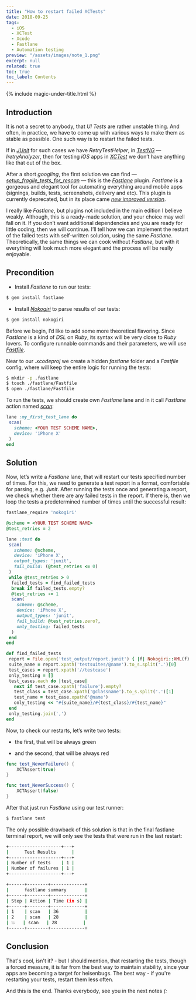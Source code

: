 ```yaml
---
title: "How to restart failed XCTests"
date: 2018-09-25
tags:
  - iOS
  - XCTest
  - Xcode
  - Fastlane
  - Automation testing
preview: "/assets/images/note_1.png"
excerpt: null
related: true
toc: true
toc_label: Contents
---
```


{% include magic-under-title.html %}

## Introduction

It is not a secret to anybody, that *UI Tests* are rather unstable thing. And often, in practice, we have to come up with various ways to make them as stable as possible. One such way is to restart the failed tests.

If in [*JUnit*](https://github.com/junit-team/junit5) for such cases we have *RetryTestHelper*, in [*TestNG*](https://github.com/cbeust/testng) — *IretryAnalyzer*, then for testing *iOS* apps in [*XCTest*](https://developer.apple.com/documentation/xctest) we don’t have anything like that out of the box.

After a short *googling*, the first solution we can find — [*setup_fragile_tests_for_rescan*](https://github.com/lyndsey-ferguson/setup_fragile_tests_for_rescan/) — this is the [*Fastlane*](https://github.com/fastlane/fastlane) plugin. *Fastlane* is a gorgeous and elegant tool for automating everything around mobile apps (signings, builds, tests, screenshots, delivery and etc). This plugin is currently deprecated, but in its place came [*new improved version*](https://github.com/lyndsey-ferguson/fastlane-plugin-test_center).

I really like *Fastlane*, but plugins not included in the main edition I believe weakly. Although, this is a ready-made solution, and your choice may well fall on it. If you don’t want additional dependencies and you are ready for little coding, then we will continue. I’ll tell how we can implement the restart of the failed tests with self-written solution, using the same *Fastlane*. Theoretically, the same things we can cook without *Fastlane*, but with it everything will look much more elegant and the process will be really enjoyable.

## Precondition

- Install *Fastlane* to run our tests:

```bash
$ gem install fastlane
```

- Install [*Nokogiri*](https://github.com/sparklemotion/nokogiri) to parse results of our tests:

```bash
$ gem install nokogiri
```

Before we begin, I’d like to add some more theoretical flavoring. Since *Fastlane* is a kind of *DSL* on *Ruby*, its syntax will be very close to *Ruby* lovers. To configure runnable commands and their parameters, we will use [*Fastfile*](https://docs.fastlane.tools/advanced/Fastfile/).

Near to our *.xcodeproj* we create a hidden *fastlane* folder and a *Fastfile* config, where will keep the entire logic for running the tests:

```bash
$ mkdir -p .fastlane
$ touch ./fastlane/Fastfile
$ open ./fastlane/Fastfile
```

To run the tests, we should create own *Fastlane* lane and in it call *Fastlane* action named [*scan*](https://docs.fastlane.tools/actions/scan/):

```ruby
lane :my_first_test_lane do
 scan(
   scheme: <YOUR TEST SCHEME NAME>,
   device: 'iPhone X'
 )
end
```

## Solution

Now, let’s write a *Fastlane* lane, that will restart our tests specified number of times. For this, we need to generate a test report in a format, comfortable for parsing, e.g. *.junit*. After running the tests once and generating a report, we check whether there are any failed tests in the report. If there is, then we loop the tests a predetermined number of times until the successful result:

```ruby
fastlane_require 'nokogiri'

@scheme = <YOUR TEST SCHEME NAME>
@test_retries = 2

lane :test do
 scan(
   scheme: @scheme,
   device: 'iPhone X',
   output_types: 'junit',
   fail_build: (@test_retries <= 0)
 )
 while @test_retries > 0
  failed_tests = find_failed_tests
  break if failed_tests.empty?
  @test_retries -= 1
  scan(
    scheme: @scheme,
    device: 'iPhone X',
    output_types: 'junit',
    fail_build: @test_retries.zero?,
    only_testing: failed_tests
  )
 end
end

def find_failed_tests
 report = File.open('test_output/report.junit') { |f| Nokogiri::XML(f) }
 suite_name = report.xpath('testsuites/@name').to_s.split('.')[0]
 test_cases = report.xpath('//testcase')
 only_testing = []
 test_cases.each do |test_case|
   next if test_case.xpath('failure').empty?
   test_class = test_case.xpath('@classname').to_s.split('.')[1]
   test_name = test_case.xpath('@name')
   only_testing << "#{suite_name}/#{test_class}/#{test_name}"
 end
 only_testing.join(',')
end
```

Now, to check our restarts, let’s write two tests:

- the first, that will be always green

- and the second, that will be always red

```swift
func test_NeverFailure() {
    XCTAssert(true)
}

func test_NeverSuccess() {
    XCTAssert(false)
}
```

After that just run *Fastlane* using our test runner:

```bash
$ fastlane test
```

The only possible drawback of this solution is that in the final fastlane terminal report, we will only see the tests that were run in the last restart:

```bash
+--------------------+---+
|      Test Results      |
+--------------------+---+
| Number of tests    | 1 |
| Number of failures | 1 |
+--------------------+---+

+------+--------+-------------+
|      fastlane summary       |
+------+--------+-------------+
| Step | Action | Time (in s) |
+------+--------+-------------+
| 1    | scan   | 36          |
| 2    | scan   | 28          |
| 💥   | scan   | 28          |
+------+--------+-------------+
```

## Conclusion

That's cool, isn't it? - but I should mention, that restarting the tests, though a forced measure, it is far from the best way to maintain stability, since your apps are becoming a target for heisenbugs. The best way - if you're restarting your tests, restart them less often.

And this is the end. Thanks everybody, see you in the next notes *(:*
